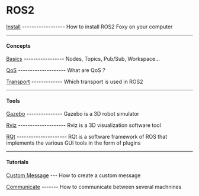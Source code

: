 # ROS2

[Install](https://github.com/kingTM83/ROS2/blob/main/INSTALL.md) 
   ------------------ How to install ROS2 Foxy on your computer
   
   --------------------------------------
   
  #### Concepts
  [Basics](https://github.com/kingTM83/ROS2/blob/main/BASICS.md)
  ----------------- Nodes, Topics, Pub/Sub, Workspace...
  
  [QoS](https://docs.ros.org/en/foxy/Concepts/About-Quality-of-Service-Settings.html)
  -------------------- What are QoS ?
  
  [Transport](https://github.com/kingTM83/ROS2/blob/main/TRANSPORT.md)
 ------------- Which transport is used in ROS2
  
 --------------------------------------
 
 #### Tools
 [Gazebo](https://github.com/kingTM83/ROS2/blob/main/GAZEBO.md)
 --------------- Gazebo is a 3D robot simulator
 
 [Rviz](https://github.com/kingTM83/ROS2/blob/main/RVIZ.md)
 -------------------- Rviz is a 3D visualization software tool
 
 [RQt](https://github.com/kingTM83/ROS2/blob/main/RQT.md)
 --------------------- RQt is a software framework of ROS that implements the various GUI tools in the form of plugins

 --------------------------------------
 
 #### Tutorials
 [Custom Message](https://github.com/kingTM83/ROS2/blob/main/MESSAGE.md)
  --- How to create a custom message
  
  [Communicate](https://github.com/kingTM83/ROS2/blob/main/COMMUNICATE.md)
 ------- How to communicate between several machnines
